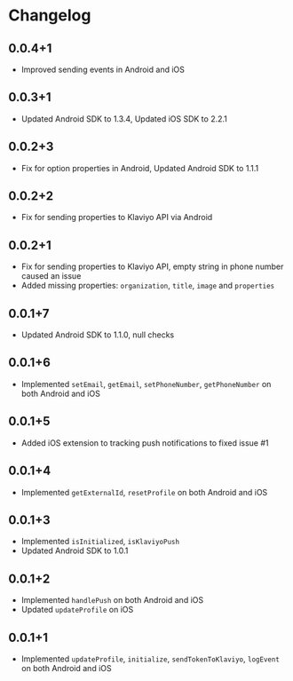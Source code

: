 # Changelog

## 0.0.4+1

* Improved sending events in Android and iOS

## 0.0.3+1

* Updated Android SDK to 1.3.4, Updated iOS SDK to 2.2.1

## 0.0.2+3

* Fix for option properties in Android, Updated Android SDK to 1.1.1

## 0.0.2+2

* Fix for sending properties to Klaviyo API via Android

## 0.0.2+1

* Fix for sending properties to Klaviyo API, empty string in phone number caused an issue
* Added missing properties: `organization`, `title`, `image` and `properties`

## 0.0.1+7

* Updated Android SDK to 1.1.0, null checks

## 0.0.1+6

* Implemented `setEmail`, `getEmail`, `setPhoneNumber`, `getPhoneNumber` on both Android and iOS

## 0.0.1+5

* Added iOS extension to tracking push notifications to fixed issue #1

## 0.0.1+4

* Implemented `getExternalId`, `resetProfile` on both Android and iOS

## 0.0.1+3

* Implemented `isInitialized`, `isKlaviyoPush`
* Updated Android SDK to 1.0.1

## 0.0.1+2

* Implemented `handlePush` on both Android and iOS
* Updated `updateProfile` on iOS

## 0.0.1+1

* Implemented `updateProfile`, `initialize`, `sendTokenToKlaviyo`, `logEvent` on both Android and iOS
